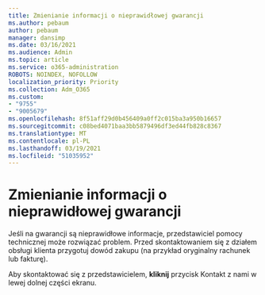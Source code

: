 ```yaml
---
title: Zmienianie informacji o nieprawidłowej gwarancji
ms.author: pebaum
author: pebaum
manager: dansimp
ms.date: 03/16/2021
ms.audience: Admin
ms.topic: article
ms.service: o365-administration
ROBOTS: NOINDEX, NOFOLLOW
localization_priority: Priority
ms.collection: Adm_O365
ms.custom:
- "9755"
- "9005679"
ms.openlocfilehash: 8f51aff29d0b456409a0ff2c015ba3a950b16657
ms.sourcegitcommit: c08bed4071baa3bb5879496df3ed44fb828c8367
ms.translationtype: MT
ms.contentlocale: pl-PL
ms.lasthandoff: 03/19/2021
ms.locfileid: "51035952"
---
```

# <a name="change-incorrect-warranty-information"></a>Zmienianie informacji o nieprawidłowej gwarancji

Jeśli na gwarancji są nieprawidłowe informacje, przedstawiciel pomocy technicznej może rozwiązać problem. Przed skontaktowaniem się z działem obsługi klienta przygotuj dowód zakupu (na przykład oryginalny rachunek lub fakturę).

Aby skontaktować się z przedstawicielem, **kliknij** przycisk Kontakt z nami w lewej dolnej części ekranu.